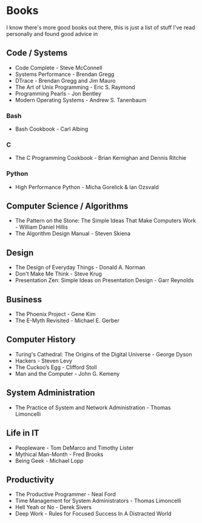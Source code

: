 # Books

I know there's more good books out there, this is just a list of stuff I've
read personally and found good advice in

## Code / Systems

* Code Complete - Steve McConnell
* Systems Performance - Brendan Gregg
* DTrace - Brendan Gregg and Jim Mauro
* The Art of Unix Programming - Eric S. Raymond
* Programming Pearls - Jon Bentley
* Modern Operating Systems - Andrew S. Tanenbaum

### Bash

* Bash Cookbook - Carl Albing

### C

* The C Programming Cookbook - Brian Kernighan and Dennis Ritchie

### Python

* High Performance Python - Micha Gorelick & Ian Ozsvald

## Computer Science / Algorithms

* The Pattern on the Stone: The Simple Ideas That Make Computers Work - William Daniel Hillis
* The Algorithm Design Manual - Steven Skiena

## Design

* The Design of Everyday Things - Donald A. Norman
* Don't Make Me Think - Steve Krug
* Presentation Zen: Simple Ideas on Presentation Design - Garr Reynolds

## Business

* The Phoenix Project - Gene Kim
* The E-Myth Revisited - Michael E. Gerber

## Computer History

* Turing's Cathedral: The Origins of the Digital Universe - George Dyson
* Hackers - Steven Levy
* The Cuckoo’s Egg - Clifford Stoll
* Man and the Computer - John G. Kemeny

## System Administration

* The Practice of System and Network Administration - Thomas Limoncelli

## Life in IT

* Peopleware - Tom DeMarco and Timothy Lister
* Mythical Man-Month - Fred Brooks
* Being Geek - Michael Lopp

## Productivity

* The Productive Programmer - Neal Ford
* Time Management for System Administrators - Thomas Limoncelli
* Hell Yeah or No - Derek Sivers
* Deep Work - Rules for Focused Success In A Distracted World
